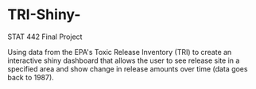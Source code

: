 # TRI-Shiny-
STAT 442 Final Project

Using data from the EPA's Toxic Release Inventory (TRI) to create an interactive shiny dashboard that allows the user to see release site in a specified area and show
change in release amounts over time (data goes back to 1987).
